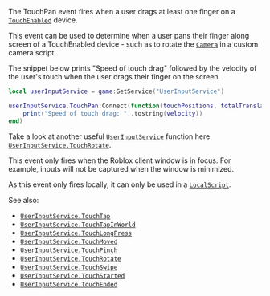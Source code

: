 The TouchPan event fires when a user drags at least one finger on a
[`TouchEnabled`](https://create.roblox.com/docs/reference/engine/classes/UserInputService#TouchEnabled) device.

This event can be used to determine when a user pans their finger along
screen of a TouchEnabled device - such as to rotate the [`Camera`](https://create.roblox.com/docs/reference/engine/classes/Camera) in
a custom camera script.

The snippet below prints "Speed of touch drag" followed by the velocity of
the user's touch when the user drags their finger on the screen.
```lua
local userInputService = game:GetService("UserInputService")

userInputService.TouchPan:Connect(function(touchPositions, totalTranslation, velocity, state, gameProcessedEvent)
	print("Speed of touch drag: "..tostring(velocity))
end)
```

Take a look at another useful [`UserInputService`](https://create.roblox.com/docs/reference/engine/classes/UserInputService) function here
[`UserInputService.TouchRotate`](https://create.roblox.com/docs/reference/engine/classes/UserInputService#TouchRotate).

This event only fires when the Roblox client window is in focus. For
example, inputs will not be captured when the window is minimized.

As this event only fires locally, it can only be used in a
[`LocalScript`](https://create.roblox.com/docs/reference/engine/classes/LocalScript).

See also:

- [`UserInputService.TouchTap`](https://create.roblox.com/docs/reference/engine/classes/UserInputService#TouchTap)
- [`UserInputService.TouchTapInWorld`](https://create.roblox.com/docs/reference/engine/classes/UserInputService#TouchTapInWorld)
- [`UserInputService.TouchLongPress`](https://create.roblox.com/docs/reference/engine/classes/UserInputService#TouchLongPress)
- [`UserInputService.TouchMoved`](https://create.roblox.com/docs/reference/engine/classes/UserInputService#TouchMoved)
- [`UserInputService.TouchPinch`](https://create.roblox.com/docs/reference/engine/classes/UserInputService#TouchPinch)
- [`UserInputService.TouchRotate`](https://create.roblox.com/docs/reference/engine/classes/UserInputService#TouchRotate)
- [`UserInputService.TouchSwipe`](https://create.roblox.com/docs/reference/engine/classes/UserInputService#TouchSwipe)
- [`UserInputService.TouchStarted`](https://create.roblox.com/docs/reference/engine/classes/UserInputService#TouchStarted)
- [`UserInputService.TouchEnded`](https://create.roblox.com/docs/reference/engine/classes/UserInputService#TouchEnded)